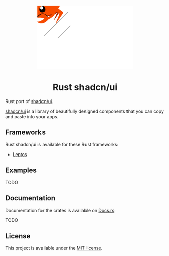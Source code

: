 <p align="center">
    <a href="./logo.svg" alt="Rust shadcn/ui logo">
        <img src="./logo.svg" width="300" height="200">
    </a>
</p>

<h1 align="center">Rust shadcn/ui</h1>

Rust port of [shadcn/ui](https://ui.shadcn.com/).

[shadcn/ui](https://ui.shadcn.com/) is a library of beautifully designed components that you can copy and paste into your apps.

## Frameworks

Rust shadcn/ui is available for these Rust frameworks:

-   [Leptos](./packages/leptos)

## Examples

TODO

## Documentation

Documentation for the crates is available on [Docs.rs](https://docs.rs/):

TODO

## License

This project is available under the [MIT license](LICENSE.md).
